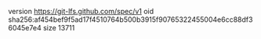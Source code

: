 version https://git-lfs.github.com/spec/v1
oid sha256:af454bef9f5ad17f4510764b500b3915f90765322455004e6cc88df36045e7e4
size 13711
